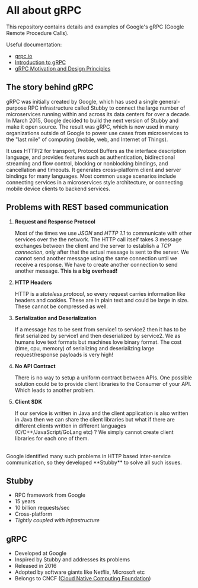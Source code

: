 # All about gRPC

This repository contains details and examples of Google's gRPC (Google Remote Procedure Calls).

Useful documentation:

* [grpc.io](https://grpc.io "gRPC official site")
* [Introduction to gRPC](https://grpc.io/docs/what-is-grpc/introduction/ "Introduction to gRPC")
* [gRPC Motivation and Design Principles](https://grpc.io/blog/principles/ "gRPC Motivation and Design Principles")

## The story behind gRPC
gRPC was initially created by Google, which has used a single general-purpose RPC infrastructure called Stubby to connect the large number of microservices running within and across its data centers for over a decade. In March 2015, Google decided to build the next version of Stubby and make it open source. The result was gRPC, which is now used in many organizations outside of Google to power use cases from microservices to the "last mile" of computing (mobile, web, and Internet of Things).

It uses HTTP/2 for transport, Protocol Buffers as the interface description language, and provides features such as authentication, bidirectional streaming and flow control, blocking or nonblocking bindings, and cancellation and timeouts. It generates cross-platform client and server bindings for many languages. Most common usage scenarios include connecting services in a microservices style architecture, or connecting mobile device clients to backend services.

## Problems with REST based communication

1. **Request and Response Protocol**

   Most of the times we use *JSON* and *HTTP 1.1* to communicate with other services over the the network. The HTTP call itself takes 3 message exchanges between the client and      the server to establish a *TCP connection*, only after that the actual message is sent to the server. We cannot send another message using the same connection until we receive    a response. We have to create another connection to send another message. **This is a big overhead!**


2. **HTTP Headers**

   HTTP is a *stateless protocol*, so every request carries information like headers and cookies. These are in plain text and could be large in size.
   These cannot be compressed as well.


3. **Serialization and Deserialization**

   If a message has to be sent from service1 to service2 then it has to be first serialized by service1 and then deserialized by service2.
   We as humans love text formats but machines love binary format. The cost (time, cpu, memory) of serializing and deserializing large request/response payloads is very high!


4. **No API Contract**

   There is no way to setup a uniform contract between APIs. One possible solution could be to provide client libraries to the Consumer of your API.
   Which leads to another problem.


5. **Client SDK**

   If our service is written in Java and the client application is also written in Java then we can share the client libraries but what if there are different clients written in    different languages (C/C++/JavaScript/GoLang etc) ? We simply cannot create client libraries for each one of them.

<br>
Google identified many such problems in HTTP based inter-service communication, so they developed **Stubby** to solve all such issues.

## Stubby
* RPC framework from Google
* 15 years
* 10 billion requests/sec
* Cross-platform
* *Tightly coupled with infrastructure*

## gRPC
* Developed at Google
* Inspired by Stubby and addresses its problems
* Released in 2016
* Adopted by software giants like Netflix, Microsoft etc
* Belongs to CNCF ([Cloud Native Computing Foundation](https://www.cncf.io/ "Cloud Native Computing Foundation"))
